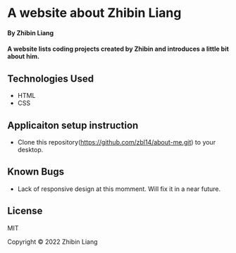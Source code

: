 # A website about Zhibin Liang

#### By Zhibin Liang

#### A website lists coding projects created by Zhibin and introduces a little bit about him.

## Technologies Used

* HTML
* CSS

## Applicaiton setup instruction

* Clone this repository(https://github.com/zbl14/about-me.git) to your desktop.

## Known Bugs

* Lack of responsive design at this momment. Will fix it in a near future.

## License
MIT

Copyright &copy; 2022 Zhibin Liang
